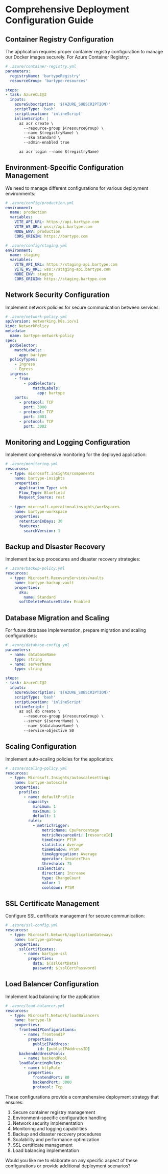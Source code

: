 # Comprehensive Deployment Configuration Guide

## Container Registry Configuration

The application requires proper container registry configuration to manage our Docker images securely. For Azure Container Registry:

```yaml
# .azure/container-registry.yml
parameters:
  registryName: 'bartypeRegistry'
  resourceGroup: 'bartype-resources'

steps:
- task: AzureCLI@2
  inputs:
    azureSubscription: '$(AZURE_SUBSCRIPTION)'
    scriptType: 'bash'
    scriptLocation: 'inlineScript'
    inlineScript: |
      az acr create \
        --resource-group $(resourceGroup) \
        --name $(registryName) \
        --sku Standard \
        --admin-enabled true

      az acr login --name $(registryName)
```

## Environment-Specific Configuration Management

We need to manage different configurations for various deployment environments:

```yaml
# .azure/config/production.yml
environment:
  name: production
  variables:
    VITE_API_URL: https://api.bartype.com
    VITE_WS_URL: wss://api.bartype.com
    NODE_ENV: production
    CORS_ORIGIN: https://bartype.com

# .azure/config/staging.yml
environment:
  name: staging
  variables:
    VITE_API_URL: https://staging-api.bartype.com
    VITE_WS_URL: wss://staging-api.bartype.com
    NODE_ENV: staging
    CORS_ORIGIN: https://staging.bartype.com
```

## Network Security Configuration

Implement network policies for secure communication between services:

```yaml
# .azure/network-policy.yml
apiVersion: networking.k8s.io/v1
kind: NetworkPolicy
metadata:
  name: bartype-network-policy
spec:
  podSelector:
    matchLabels:
      app: bartype
  policyTypes:
    - Ingress
    - Egress
  ingress:
    - from:
        - podSelector:
            matchLabels:
              app: bartype
    ports:
      - protocol: TCP
        port: 3000
      - protocol: TCP
        port: 3001
      - protocol: TCP
        port: 3002
```

## Monitoring and Logging Configuration

Implement comprehensive monitoring for the deployed application:

```yaml
# .azure/monitoring.yml
resources:
  - type: microsoft.insights/components
    name: bartype-insights
    properties:
      Application_Type: web
      Flow_Type: Bluefield
      Request_Source: rest
      
  - type: microsoft.operationalinsights/workspaces
    name: bartype-workspace
    properties:
      retentionInDays: 30
      features:
        searchVersion: 1
```

## Backup and Disaster Recovery

Implement backup procedures and disaster recovery strategies:

```yaml
# .azure/backup-policy.yml
resources:
  - type: Microsoft.RecoveryServices/vaults
    name: bartype-backup-vault
    properties:
      sku:
        name: Standard
      softDeleteFeatureState: Enabled
```

## Database Migration and Scaling

For future database implementation, prepare migration and scaling configurations:

```yaml
# .azure/database-config.yml
parameters:
  - name: databaseName
    type: string
  - name: serverName
    type: string

steps:
- task: AzureCLI@2
  inputs:
    azureSubscription: '$(AZURE_SUBSCRIPTION)'
    scriptType: 'bash'
    scriptLocation: 'inlineScript'
    inlineScript: |
      az sql db create \
        --resource-group $(resourceGroup) \
        --server $(serverName) \
        --name $(databaseName) \
        --service-objective S0
```

## Scaling Configuration

Implement auto-scaling policies for the application:

```yaml
# .azure/scaling-policy.yml
resources:
  - type: Microsoft.Insights/autoscalesettings
    name: bartype-autoscale
    properties:
      profiles:
        - name: defaultProfile
          capacity:
            minimum: 1
            maximum: 5
            default: 1
          rules:
            - metricTrigger:
                metricName: CpuPercentage
                metricResourceUri: [resourceId]
                timeGrain: PT1M
                statistic: Average
                timeWindow: PT5M
                timeAggregation: Average
                operator: GreaterThan
                threshold: 75
              scaleAction:
                direction: Increase
                type: ChangeCount
                value: 1
                cooldown: PT5M
```

## SSL Certificate Management

Configure SSL certificate management for secure communication:

```yaml
# .azure/ssl-config.yml
resources:
  - type: Microsoft.Network/applicationGateways
    name: bartype-gateway
    properties:
      sslCertificates:
        - name: bartype-ssl
          properties:
            data: $(sslCertData)
            password: $(sslCertPassword)
```

## Load Balancer Configuration

Implement load balancing for the application:

```yaml
# .azure/load-balancer.yml
resources:
  - type: Microsoft.Network/loadBalancers
    name: bartype-lb
    properties:
      frontendIPConfigurations:
        - name: frontendIP
          properties:
            publicIPAddress:
              id: [publicIPAddressID]
      backendAddressPools:
        - name: backendPool
      loadBalancingRules:
        - name: httpRule
          properties:
            frontendPort: 80
            backendPort: 3000
            protocol: Tcp
```

These configurations provide a comprehensive deployment strategy that ensures:

1. Secure container registry management
2. Environment-specific configuration handling
3. Network security implementation
4. Monitoring and logging capabilities
5. Backup and disaster recovery procedures
6. Scalability and performance optimization
7. SSL certificate management
8. Load balancing implementation

Would you like me to elaborate on any specific aspect of these configurations or provide additional deployment scenarios?